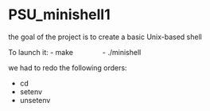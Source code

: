 # PSU_minishell1

the goal of the project is to create a basic Unix-based shell

To launch it: - make
              - ./minishell

we had to redo the following orders:
- cd
- setenv
- unsetenv